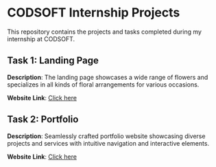 # CODSOFT Internship Projects

This repository contains the projects and tasks completed during my internship at CODSOFT.

## Task 1: Landing Page

**Description**: The landing page showcases a wide range of flowers and specializes in all kinds of floral arrangements for various occasions.

**Website Link**: [Click here](https://ranjith-m7.github.io/CODSOFT/Flower%20Shop/)

## Task 2: Portfolio

**Description**: Seamlessly crafted portfolio website showcasing diverse projects and services with intuitive navigation and interactive elements.

**Website Link**: [Click here](https://ranjith-m7.github.io/CODSOFT/Portfolio/)
